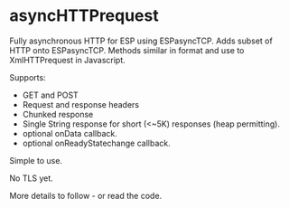 # asyncHTTPrequest

Fully asynchronous HTTP for ESP using ESPasyncTCP.
Adds subset of HTTP onto ESPasyncTCP.
Methods similar in format and use to XmlHTTPrequest in Javascript.

Supports:
* GET and POST
* Request and response headers
* Chunked response
* Single String response for short (<~5K) responses (heap permitting).
* optional onData callback.
* optional onReadyStatechange callback.

Simple to use.

No TLS yet.

More details to follow - or read the code.
